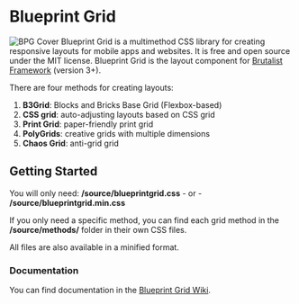 # Blueprint Grid
![BPG Cover](http://www.blueprintgrid.com/core/files/images/bpg_social.jpg)
Blueprint Grid is a multimethod CSS library for creating responsive layouts for mobile apps and websites. It is free and open source under the MIT license. Blueprint Grid is the layout component for [Brutalist Framework](http://www.brutalistframework.com) (version 3+). 

There are four methods for creating layouts: 
1. **B3Grid**: Blocks and Bricks Base Grid (Flexbox-based)
2. **CSS grid**: auto-adjusting layouts based on CSS grid
3. **Print Grid**: paper-friendly print grid
4. **PolyGrids**: creative grids with multiple dimensions
5. **Chaos Grid**: anti-grid grid

## Getting Started
You will only need: **/source/blueprintgrid.css** - or - **/source/blueprintgrid.min.css**

If you only need a specific method, you can find each grid method in the **/source/methods/** folder in their own CSS files.

All files are also available in a minified format. 

### Documentation
You can find documentation in the [Blueprint Grid Wiki](https://github.com/pinecreativelabs/Blueprint-Grid/wiki).
